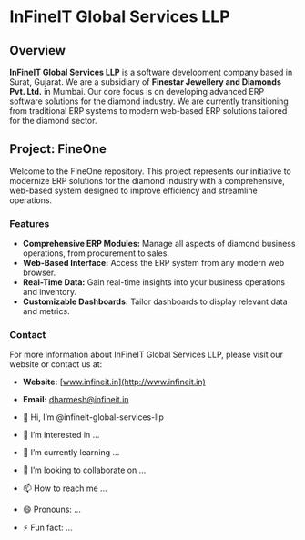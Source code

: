 # InFineIT Global Services LLP

## Overview

**InFineIT Global Services LLP** is a software development company based in Surat, Gujarat. We are a subsidiary of **Finestar Jewellery and Diamonds Pvt. Ltd.** in Mumbai. Our core focus is on developing advanced ERP software solutions for the diamond industry. We are currently transitioning from traditional ERP systems to modern web-based ERP solutions tailored for the diamond sector.

## Project: FineOne

Welcome to the FineOne repository. This project represents our initiative to modernize ERP solutions for the diamond industry with a comprehensive, web-based system designed to improve efficiency and streamline operations.

### Features

- **Comprehensive ERP Modules:** Manage all aspects of diamond business operations, from procurement to sales.
- **Web-Based Interface:** Access the ERP system from any modern web browser.
- **Real-Time Data:** Gain real-time insights into your business operations and inventory.
- **Customizable Dashboards:** Tailor dashboards to display relevant data and metrics.

### Contact

For more information about InFineIT Global Services LLP, please visit our website or contact us at:

- **Website:** [www.infineit.in](http://www.infineit.in)
- **Email:** [dharmesh@infineit.in](mailto:dharmesh@infineit.in)



- 👋 Hi, I’m @infineit-global-services-llp
- 👀 I’m interested in ...
- 🌱 I’m currently learning ...
- 💞️ I’m looking to collaborate on ...
- 📫 How to reach me ...
- 😄 Pronouns: ...
- ⚡ Fun fact: ...

<!---
infineit-global-services-llp/infineit-global-services-llp is a ✨ special ✨ repository because its `README.md` (this file) appears on your GitHub profile.
You can click the Preview link to take a look at your changes.
--->
